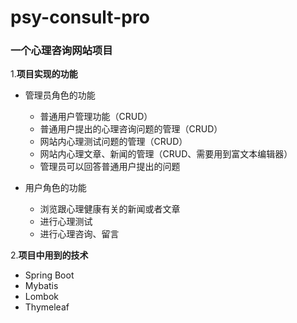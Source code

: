 # psy-consult-pro
### **一个心理咨询网站项目**

1.**项目实现的功能**

  * 管理员角色的功能
  
    * 普通用户管理功能（CRUD）
    * 普通用户提出的心理咨询问题的管理（CRUD）
    * 网站内心理测试问题的管理（CRUD）
    * 网站内心理文章、新闻的管理（CRUD、需要用到富文本编辑器）
    * 管理员可以回答普通用户提出的问题
    
  * 用户角色的功能
  
    *  浏览跟心理健康有关的新闻或者文章 
    *  进行心理测试
    *  进行心理咨询、留言

2.**项目中用到的技术**

  * Spring Boot
  * Mybatis
  * Lombok
  * Thymeleaf
